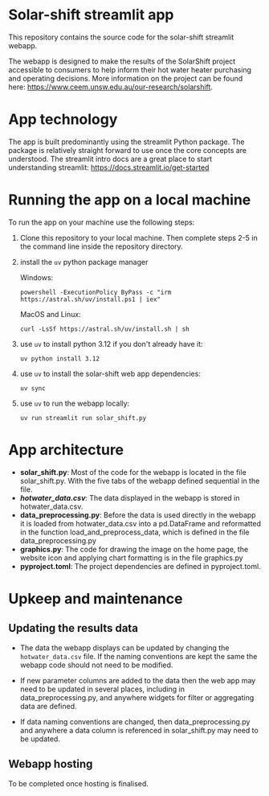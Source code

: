 # Solar-shift streamlit app

This repository contains the source code for the solar-shift streamlit webapp.

The webapp is designed to make the results of the SolarShift project accessible to 
consumers to help inform their hot water heater purchasing and operating decisions. 
More information on the project can be found here: 
https://www.ceem.unsw.edu.au/our-research/solarshift.

# App technology

The app is built predominantly using the streamlit Python package. The package is 
relatively straight forward to use once the core concepts are understood. The streamlit
intro docs are a great place to start understanding streamlit: 
https://docs.streamlit.io/get-started

# Running the app on a local machine

To run the app on your machine use the following steps:

1. Clone this repository to your local machine. Then complete steps 2-5 in the 
   command line inside the repository directory.

2. install the `uv` python package manager

   Windows:

    ```
    powershell -ExecutionPolicy ByPass -c "irm https://astral.sh/uv/install.ps1 | iex"
   ```

   MacOS and Linux:

   ```curl -LsSf https://astral.sh/uv/install.sh | sh```

3. use `uv` to install python 3.12 if you don't already have it:

   ```uv python install 3.12```

4. use `uv` to install the solar-shift web app dependencies:

   ```uv sync```

5. use `uv` to run the webapp locally:

   ```uv run streamlit run solar_shift.py```

# App architecture 

   - **solar_shift.py**: Most of the code for the webapp is located in the file 
     solar_shift.py. With the five tabs of the webapp defined sequential in the file.
   - ***hotwater_data.csv***: The data displayed in the webapp is stored in 
     hotwater_data.csv.
   - **data_preprocessing.py**: Before the data is used directly in the webapp it is 
     loaded from hotwater_data.csv into a pd.DataFrame and reformatted in the function 
     load_and_preprocess_data, which is defined in the file data_preprocessing.py
   - **graphics.py**: The code for drawing the image on the home page, the website icon
      and applying chart formatting is in the file graphics.py
   - **pyproject.toml**: The project dependencies are defined in pyproject.toml.

# Upkeep and maintenance 

## Updating the results data

- The data the webapp displays can be updated by changing the `hotwater_data.csv` file. 
  If the naming conventions are kept the same the webapp code should not need to be 
  modified.

- If new parameter columns are added to the data then the web app may need to be 
  updated in several places, including in data_preprocessing.py, and anywhere widgets 
  for filter or aggregating data are defined.

- If data naming conventions are changed, then data_preprocessing.py and anywhere a data
  column is referenced in solar_shift.py may need to be updated.

## Webapp hosting

To be completed once hosting is finalised.



